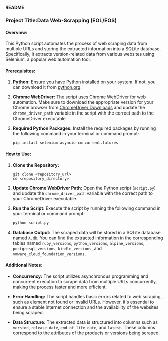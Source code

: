 **README**

### Project Title:Data Web-Scrapping (EOL/EOS) 



#### Overview:

This Python script automates the process of web scraping data from multiple URLs and storing the extracted information into a SQLite database. Specifically, it extracts version-related data from various websites using Selenium, a popular web automation tool.

#### Prerequisites:

1. **Python:** Ensure you have Python installed on your system. If not, you can download it from [python.org](https://www.python.org/downloads/).

2. **Chrome WebDriver:** The script uses Chrome WebDriver for web automation. Make sure to download the appropriate version for your Chrome browser from [ChromeDriver Downloads](https://sites.google.com/a/chromium.org/chromedriver/downloads) and update the `chrome_driver_path` variable in the script with the correct path to the ChromeDriver executable.

3. **Required Python Packages:** Install the required packages by running the following command in your terminal or command prompt:
   ```
   pip install selenium asyncio concurrent.futures
   ```

#### How to Use:

1. **Clone the Repository:**
   ```
   git clone <repository_url>
   cd <repository_directory>
   ```

2. **Update Chrome WebDriver Path:**
   Open the Python script (`script.py`) and update the `chrome_driver_path` variable with the correct path to your ChromeDriver executable.

3. **Run the Script:**
   Execute the script by running the following command in your terminal or command prompt:
   ```
   python script.py
   ```

4. **Database Output:**
   The scraped data will be stored in a SQLite database named `A.db`. You can find the extracted information in the corresponding tables named `ruby_versions`, `python_versions`, `alpine_versions`, `postgresql_versions`, `kindle_versions`, and `vmware_cloud_foundation_versions`.

#### Additional Notes:

- **Concurrency:** The script utilizes asynchronous programming and concurrent execution to scrape data from multiple URLs concurrently, making the process faster and more efficient.

- **Error Handling:** The script handles basic errors related to web scraping, such as element not found or invalid URLs. However, it's essential to ensure a stable internet connection and the availability of the websites being scraped.

- **Data Structure:** The extracted data is structured into columns such as `version`, `release_date`, `end_of_life_date`, and `latest`. These columns correspond to the attributes of the products or versions being scraped.

